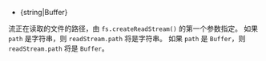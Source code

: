 <!-- YAML
added: v0.1.93
-->

* {string|Buffer}

流正在读取的文件的路径，由 `fs.createReadStream()` 的第一个参数指定。 
如果 `path` 是字符串，则 `readStream.path` 将是字符串。 
如果 `path` 是 `Buffer`，则 `readStream.path` 将是 `Buffer`。

